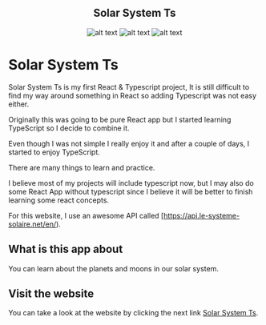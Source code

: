 <div align="center">
<h2>Solar System Ts </h1>
  
![alt text](https://img.shields.io/badge/My%20first%20website-3.0.1-blue)  ![alt text](https://img.shields.io/badge/Made%20by-Max-brightgreen) ![alt text](https://img.shields.io/badge/Made%20With-React.js-blue)
</div>

# Solar System Ts

Solar System Ts is my first React & Typescript project, It is still difficult to find my way around something in React so adding Typescript was not easy either.

Originally this was going to be pure React app but I started learning TypeScript so I decide to combine it.

Even though I was not simple I really enjoy it and after a couple of days, I started to enjoy TypeScript.

There are many things to learn and practice.

I believe most of my projects will include typescript now, but I may also do some React App without typescript since I believe it will be better to finish learning some react concepts.

For this website, I use an awesome API called [https://api.le-systeme-solaire.net/en/).

## What is this app about

You can learn about the planets and moons in our solar system.

## Visit the website

You can take a look at the website by clicking the next link
[Solar System Ts](https://solar-system-ts.netlify.app/).
